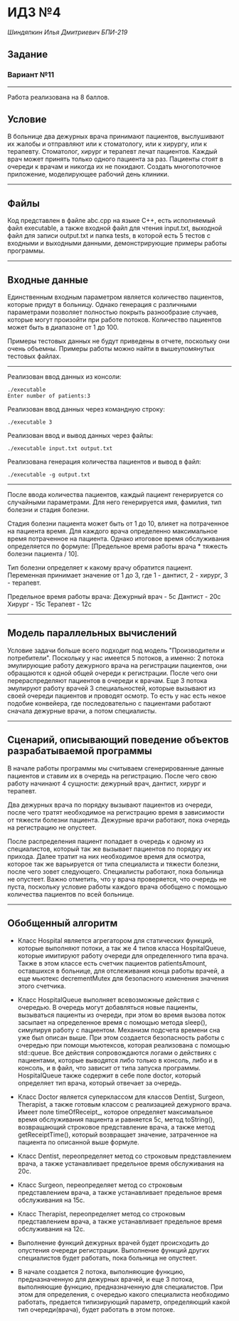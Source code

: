 ﻿# ИДЗ №4
*Шиндяпкин Илья Дмитриевич БПИ-219*
## Задание
### Вариант №11
***
Работа реализована на 8 баллов.
## Условие
В больнице два дежурных врача принимают пациентов, выслушивают их жалобы и отправляют или к стоматологу, или к хирургу, или к терапевту. Стоматолог, хирург и терапевт лечат пациентов. Каждый врач может принять только одного пациента за раз. Пациенты стоят в очереди к врачам и никогда их не покидают. Создать многопоточное приложение, моделирующее рабочий день клиники.
***
## Файлы
Код представлен в файле abc.cpp на языке С++, есть исполняемый файл executable, а также входной файл для чтения input.txt, выходной файл для записи output.txt и папка tests, в которой есть 5 тестов с входными и выходными данными, демонстрирующие примеры работы программы.
***
## Входные данные
Единственным входным параметром является количество пациентов, которые придут в больницу. Однако генерация с различными параметрами позволяет полностью покрыть разнообразие случаев, которые могут произойти при работе потоков. 
Количество пациентов может быть в диапазоне от 1 до 100. 

Примеры тестовых данных не будут приведены в отчете, поскольку они очень объемны. Примеры работы можно найти в вышеупомянутых тестовых файлах.
***
Реализован ввод данных из консоли:

    ./executable
    Enter number of patients:3
Реализован ввод данных через командную строку:
 

    ./executable 3
Реализован ввод и вывод данных через файлы:
 

    ./executable input.txt output.txt
Реализована генерация количества пациентов и вывод в файл:

    ./executable -g output.txt
***
После ввода количества пациентов, каждый пациент генерируется со случайными параметрами. Для него генерируется имя, фамилия, тип болезни и стадия болезни.

Стадия болезни пациента  может быть от 1 до 10, влияет на потраченное на пациента время. 
Для каждого врача определенно максимальное время потраченное на пациента. Однако итоговое время обслуживания определяется по формуле:
[Предельное время работы врача * тяжесть болезни пациента / 10].

Тип болезни определяет к какому врачу обратится пациент. Переменная принимает значение от 1 до 3, где 1 - дантист, 2 - хирург, 3 - терапевт.

Предельное время работы врача:
Дежурный врач - 5с
Дантист - 20с
Хирург - 15с
Терапевт - 12с
***
## Модель параллельных вычислений
Условие задачи больше всего подходит под модель "Производители и потребители". Поскольку у нас имеется 5 потоков, а именно: 2 потока эмулирующие работу дежурного врача на регистрации пациентов, они обращаются к одной общей очереди к регистрации. После чего они перераспределяют пациентов в очереди к врачам. Еще 3 потока эмулируют работу врачей 3 специальностей, которые вызывают из своей очереди пациентов и проводят осмотр. То есть у нас есть некое подобие конвейера, где последовательно с пациентами работают сначала дежурные врачи, а потом специалисты.
 ***
 ## Сценарий, описывающий поведение объектов разрабатываемой программы

В начале работы программы мы считываем сгенерированные данные пациентов и ставим их в очередь на регистрацию. После чего свою работу начинают 4 сущности: дежурный врач, дантист, хирург и терапевт.

Два дежурных врача по порядку вызывают пациентов из очереди, после чего тратят необходимое на регистрацию время в зависимости от тяжести болезни пациента. Дежурные врачи работают, пока очередь на регистрацию не опустеет. 

После распределения пациент попадает в очередь к одному из специалистов, который так же вызывает пациентов по порядку их прихода. Далее тратит на них необходимое время для осмотра, которое так же варьируется от типа специалиста и тяжести болезни, после чего зовет следующего. Специалисты работают, пока больница не опустеет. Важно отметить, что у врача проверяется, что очередь не пуста, поскольку условие работы каждого врача обобщено с помощью количества пациентов по всей больнице.
***
## Обобщенный алгоритм
-   Класс Hospital является агрегатором для статических функций, которые выполняют потоки, а так же 4 типов класса HospitalQueue, которые имитируют работу очереди для определенного типа врача. Также в этом классе есть счетчик пациентов patientsAmount, оставшихся в больнице, для отслеживания конца работы врачей, а еще мьютекс decrementMutex для безопасного изменения значения этого счетчика.
-   Класс HospitalQueue выполняет всевозможные действия с очередью. В очередь могут добавляться новые пациенты, вызываться пациенты из очереди, при этом во время вызова поток засыпает на определенное время с помощью метода sleep(), симулируя работу с пациентом. Механизм подсчета времени сна уже был описан выше. При этом создается безопасность работы с очередью при помощи мьютексов, которая реализована с помощью std::queue. Все действия сопровождаются логами о действиях с пациентами, которые выводятся либо только в консоль, либо и в консоль, и в файл, что зависит от типа запуска программы. HospitalQueue также содержит в себе поле doctor, который определяет тип врача, который отвечает за очередь.
-   Класс Doctor является суперклассом для классов Dentist, Surgeon, Therapist, а также готовым классом с реализацией дежурного врача. Имеет поле timeOfReceipt_, которое определяет максимальное время обслуживания пациента и равняется 5с, метод toString(), возвращающий строковое представление врача, а также метод getReceiptTime(), который возвращает значение, затраченное на пациента по описанной выше формуле.
- Класс Dentist, переопределяет метод со строковым представлением врача, а также устанавливает предельное время обслуживания на 20с.
- Класс Surgeon, переопределяет метод со строковым представлением врача, а также устанавливает предельное время обслуживания на 15с.
- Класс Therapist, переопределяет метод со строковым представлением врача, а также устанавливает предельное время обслуживания на 12с.
-   Выполнение функций дежурных врачей будет происходить до опустения очереди регистрации. Выполнение функций других специалистов будет работать, пока больница не опустеет.

- В начале создается 2 потока, выполняющие функцию, предназначенную для дежурных врачей, и еще 3 потока, выполняющие функцию, предназначенную для специалистов. При этом для определения, с очередью какого специалиста необходимо работать, предается типизирующий параметр, определяющий какой тип очереди(врача), будет работать в этом потоке.
